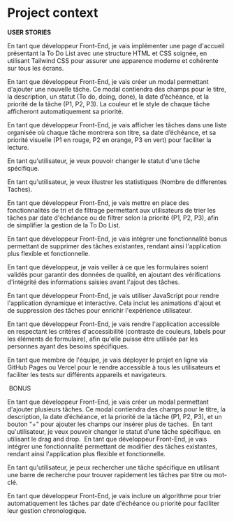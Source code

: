 # Project context

**USER STORIES**

En tant que développeur Front-End, je vais implémenter une page d'accueil présentant la To Do List avec une structure HTML et CSS soignée, en utilisant Tailwind CSS pour assurer une apparence moderne et cohérente sur tous les écrans.

En tant que développeur Front-End, je vais créer un modal permettant d'ajouter une nouvelle tâche. Ce modal contiendra des champs pour le titre, la description, un statut (To do, doing, done), la date d’échéance, et la priorité de la tâche (P1, P2, P3). La couleur et le style de chaque tâche afficheront automatiquement sa priorité.

En tant que développeur Front-End, je vais afficher les tâches dans une liste organisée où chaque tâche montrera son titre, sa date d’échéance, et sa priorité visuelle (P1 en rouge, P2 en orange, P3 en vert) pour faciliter la lecture.

En tant qu'utilisateur, je veux pouvoir changer le statut d'une tâche spécifique.

En tant qu'utilisateur, je veux illustrer les statistiques (Nombre de differentes Taches).

En tant que développeur Front-End, je vais mettre en place des fonctionnalités de tri et de filtrage permettant aux utilisateurs de trier les tâches par date d'échéance ou de filtrer selon la priorité (P1, P2, P3), afin de simplifier la gestion de la To Do List.

En tant que développeur Front-End, je vais intégrer une fonctionnalité bonus permettant de supprimer des tâches existantes, rendant ainsi l'application plus flexible et fonctionnelle.

En tant que développeur, je vais veiller à ce que les formulaires soient validés pour garantir des données de qualité, en ajoutant des vérifications d'intégrité des informations saisies avant l'ajout des tâches.

En tant que développeur Front-End, je vais utiliser JavaScript pour rendre l'application dynamique et interactive. Cela inclut les animations d'ajout et de suppression des tâches pour enrichir l'expérience utilisateur.

En tant que développeur Front-End, je vais rendre l'application accessible en respectant les critères d'accessibilité (contraste de couleurs, labels pour les éléments de formulaire), afin qu'elle puisse être utilisée par les personnes ayant des besoins spécifiques.

En tant que membre de l'équipe, je vais déployer le projet en ligne via GitHub Pages ou Vercel pour le rendre accessible à tous les utilisateurs et faciliter les tests sur différents appareils et navigateurs.

​
BONUS

En tant que développeur Front-End, je vais créer un modal permettant d'ajouter plusieurs tâches. Ce modal contiendra des champs pour le titre, la description, la date d’échéance, et la priorité de la tâche (P1, P2, P3), et un bouton "+" pour ajouter les champs our insérer plus de taches.
​
En tant qu'utilisateur, je veux pouvoir changer le statut d'une tâche spécifique. en utilisant le drag and drop.
​
En tant que développeur Front-End, je vais intégrer une fonctionnalité permettant de modifier des tâches existantes, rendant ainsi l'application plus flexible et fonctionnelle.

En tant qu'utilisateur, je peux rechercher une tâche spécifique en utilisant une barre de recherche pour trouver rapidement les tâches par titre ou mot-clé.

En tant que développeur Front-End, je vais inclure un algorithme pour trier automatiquement les tâches par date d'échéance ou priorité pour faciliter leur gestion chronologique.
